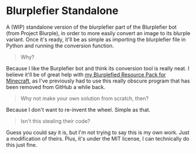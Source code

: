 Blurplefier Standalone
=========

A (WIP) standalone version of the blurplefier part of the Blurplefier bot (from Project Blurple), in order to more easily convert an image to its blurple variant. Once it's ready, it'll be as simple as importing the blurplefier file in Python and running the conversion function.

> Why?

Because I like the Burplefier bot and think its conversion tool is really neat. I believe it'll be of great help with [my Blurplefied Resource Pack for Minecraft](https://github.com/Sonic4999/Blurplefied-Resource-Pack), as I've previously had to use this really obscure program that has been removed from GitHub a while back.

> Why not make your own solution from scratch, then?

Because I don't want to re-invent the wheel. Simple as that.

> Isn't this stealing their code?

Guess you could say it is, but I'm not trying to say this is my own work. Just a modification of theirs. Plus, it's under the MIT license, I can technically do this just fine.
